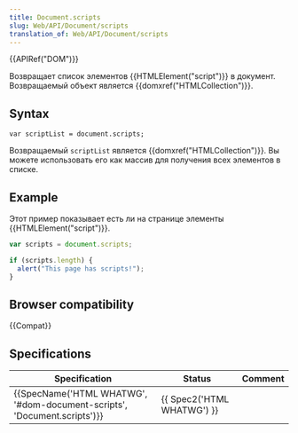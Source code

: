 ```yaml
---
title: Document.scripts
slug: Web/API/Document/scripts
translation_of: Web/API/Document/scripts
---
```

{{APIRef("DOM")}}

Возвращает список элементов {{HTMLElement("script")}} в документ. Возвращаемый объект является {{domxref("HTMLCollection")}}.

## Syntax

```
var scriptList = document.scripts;
```

Возвращаемый `scriptList` является {{domxref("HTMLCollection")}}. Вы можете использовать его как массив для получения всех элементов в списке.

## Example

Этот пример показывает есть ли на странице элементы {{HTMLElement("script")}}.

```js
var scripts = document.scripts;

if (scripts.length) {
  alert("This page has scripts!");
}
```

## Browser compatibility

{{Compat}}

## Specifications

| Specification                                                                                    | Status                               | Comment |
| ------------------------------------------------------------------------------------------------ | ------------------------------------ | ------- |
| {{SpecName('HTML WHATWG', '#dom-document-scripts', 'Document.scripts')}} | {{ Spec2('HTML WHATWG') }} |         |
